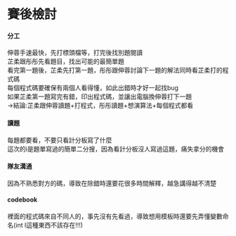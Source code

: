 # 賽後檢討

#### 分工
伸蓉手速最快，先打標頭檔等，打完後找別題閱讀<br>
芷柔跟彤彤先看題目，找出可能的最簡單題<br>
看完第一題後，芷柔先打第一題，彤彤跟伸蓉討論下一題的解法同時看芷柔打的程式碼<br>
每個程式碼要確保有兩個人看得懂，如此出錯時才好一起找bug<br>
如果芷柔第一題寫完有錯，印出程式碼，並讓出電腦換伸蓉打下一題<br>
->結論:芷柔跟伸蓉讀題+打程式，彤彤讀題+想演算法+每個程式都看<br>

#### 讀題
每題都要看，不要只看計分板寫了什麼<br>
這次的i是題單寫過的簡單二分搜，因為看計分板沒人寫過這題，痛失拿分的機會

#### 隊友溝通
因為不熟悉對方的碼，導致在除錯時還要花很多時間解釋，越急講得越不清楚

#### codebook
裡面的程式碼來自不同人的，事先沒有先看過，導致想用模板時還要先弄懂變數命名(int l這種東西不該存在!!!)
